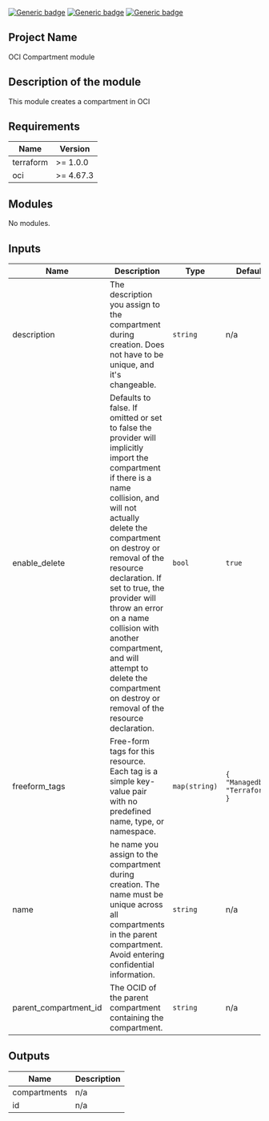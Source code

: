 [![Generic badge](https://img.shields.io/badge/isv_labs-<COLOR>.svg)](https://shields.io/) [![Generic badge](https://img.shields.io/badge/terraform-<COLOR>.svg)](https://shields.io/) [![Generic badge](https://img.shields.io/badge/oci-<COLOR>.svg)](https://shields.io/)

## Project Name
OCI Compartment module

## Description of the module
This module creates a compartment in OCI

## Requirements

| Name | Version |
|------|---------|
| terraform | >= 1.0.0 |
| oci | >= 4.67.3 |

## Modules

No modules.

## Inputs

| Name | Description | Type | Default | Required |
|------|-------------|------|---------|:--------:|
| description | The description you assign to the compartment during creation. Does not have to be unique, and it's changeable. | `string` | n/a | yes |
| enable\_delete | Defaults to false. If omitted or set to false the provider will implicitly import the compartment if there is a name collision, and will not actually delete the compartment on destroy or removal of the resource declaration. If set to true, the provider will throw an error on a name collision with another compartment, and will attempt to delete the compartment on destroy or removal of the resource declaration. | `bool` | `true` | no |
| freeform\_tags | Free-form tags for this resource. Each tag is a simple key-value pair with no predefined name, type, or namespace. | `map(string)` | ```{ "Managedby": "Terraform" }``` | no |
| name | he name you assign to the compartment during creation. The name must be unique across all compartments in the parent compartment. Avoid entering confidential information. | `string` | n/a | yes |
| parent\_compartment\_id | The OCID of the parent compartment containing the compartment. | `string` | n/a | yes |

## Outputs

| Name | Description |
|------|-------------|
| compartments | n/a |
| id | n/a |
